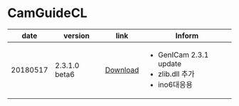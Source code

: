 # CamGuideCL

| date | version | link | Inform |
|---|---|---|-------------|
| 20180517 | 2.3.1.0 beta6 | [Download](https://github.com/CREVIS/Camera/raw/master/CamGuideCL/CamGuideCL_V2.3.1.0(Beta).zip)| <ul><li>GenICam 2.3.1 update<br/></li><li>zlib.dll 추가</li><li>ino6대응용</li></ul> |
